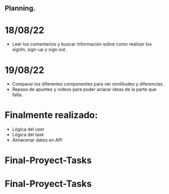 
## Planning.

# 18/08/22
- Leer los comentarios y buscar información sobre como realizar los signIn, sign-up y sign out. 

# 19/08/22
- Comparar los diferentes componentes para ver similitudes y diferencias.
- Repaso de apuntes y videos para poder aclarar ideas de la parte que falta.

# Finalmente realizado:
- Lógica del user
- Lógica del task
- Almacenar datos en API

# Final-Proyect-Tasks
# Final-Proyect-Tasks
